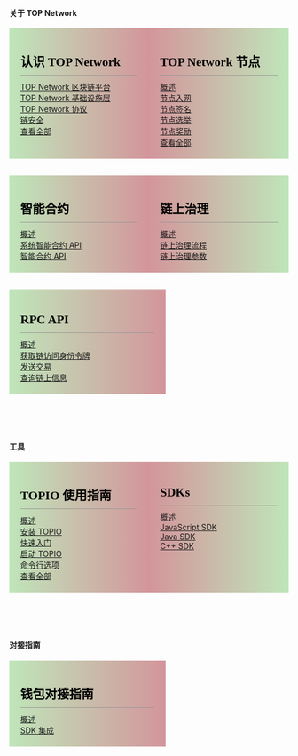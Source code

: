 
<!DOCTYPE html>
<html>
  <head>
    <meta charset="utf-8">
    <meta name="viewport" content="width=device-width,initial-scale=1.0">
    <title>docs_homepage</title>
<link href="https://cdn.bootcss.com/twitter-bootstrap/4.2.1/css/bootstrap.min.css" rel="stylesheet">

</head>

  <style scoped >
  h1, h2 {
    font-weight: normal;
  }
  ul {
    /* list-style-type: none; */
    padding: 0;
    text-align: left;
  }
  li {
    display: block;
    margin: 0;
  }
  ul a {
      font-size:22px;
  font-family:SourceSansPro-Regular;
  font-weight:400;
  color:rgba(110,111,112,1);
  position: relative;
  padding-left: 10px;
  }
  li a::before {
    content: '';
    width:4px;
    height:4px;
    border-radius: 50%;
    background:#000000;
    position: absolute;
      /* display: block; */
      left: 0;
      top: 15px;
  }
  .content-title {
    font-size:22px;
    font-family:SourceSansPro-Bold;
    font-weight:bold;
    color:rgba(0,0,0,1);
    padding-bottom: 10px;
    border-bottom: 1px solid #979797;
    text-align:left;
    margin-bottom:10px;
  }
  .content-container .content-row {
  	display: -webkit-box;
		display: -moz-box;
		display: -ms-flexbox;
		display: flex;
		-webkit-box-pack: justify;
		-moz-box-pack: justify;
		-ms-flex-pack: justify;
		justify-content: space-between;
  }
  .col-sm-6 {
  	width: 48%;
  	padding: 20px;
  	margin-bottom: 30px;
  }
  .col-sm-6:nth-child(2n+1) {
  	background: linear-gradient(to left,#d3959b,#bfe6ba);
  	background: -webkit-linear-gradient(to left,#d3959b,#bfe6ba); /* Safari 5.1-6.0 */
    background: -o-linear-gradient(to left,#d3959b,#bfe6ba); /* Opera 11.1-12.0 */ 
    background: -moz-linear-gradient(to left,#d3959b,#bfe6ba); /* Firefox 3.6-15 */
    background: linear-gradient(to left,#d3959b,#bfe6ba); /* 标准语法 */
  }
  .col-sm-6:nth-child(2n+2) {
  	background: linear-gradient(to right,#d3959b,#bfe6ba);
  	background: -webkit-linear-gradient(to right,#d3959b,#bfe6ba); /* Safari 5.1-6.0 */
    background: -o-linear-gradient(to right,#d3959b,#bfe6ba); /* Opera 11.1-12.0 */ 
    background: -moz-linear-gradient(to right,#d3959b,#bfe6ba); /* Firefox 3.6-15 */
    background: linear-gradient(to right,#d3959b,#bfe6ba); /* 标准语法 */
  }
//.content-container .content-row:first-child {
//  margin-bottom: 40px;
//}
  @media screen and (max-width:576px) {
     .content-container {
    	margin:40px 0;
    }
    .content-container .content-row {
    	display: block;
    }
    .col-sm-6 {
	  	width: 100%;
	  	padding: 20px;
	  	margin-bottom: 30px;
	  }
  }
  </style>
  <body>
  

<div ></br></br>
<!--
  -->
  <h4>关于 TOP Network</h4>
	<!--style="background-color: #f4f4f4;padding: 1.2rem 1.2rem 2.4rem;margin: 2.4rem 0;"-->
  <div class="content-container">
      <div class="row content-row">
        <div class="col-sm-6 col-xs-12">
            <p class="content-title" style="border-bottom: 1px solid #979797;">认识 TOP Network</p>
              <div>
                  <div>
                      <a href="#/docs-cn/AboutTOPNetwork/TOPNetworkPlatform">TOP Network 区块链平台</a>
                  </div>
              </div>
              <div>
                  <div>
                      <a href="#/docs-cn/AboutTOPNetwork/TOPChainInfrastructure/Overview">TOP Network 基础设施层</a>
                  </div>
              </div>
              <div>
                  <div>
                      <a href="#/docs-cn/AboutTOPNetwork/Protocol/OverView">TOP Network 协议</a>
                  </div>
              </div>
              <div>
                  <div>
                      <a href="#/docs-cn/AboutTOPNetwork/Security">链安全</a>
                  </div>
              </div>
             <div>
                  <div>
                      <a href="#/docs-cn/AboutTOPNetwork/TermList">查看全部</a>
                  </div>
              </div>
        </div>
          <div class="col-sm-6 col-xs-12">
            <p class="content-title" style="border-bottom: 1px solid #979797;">TOP Network 节点</p>
              <div>
                  <div>
                      <a href="#/docs-cn/Node/Overview">概述</a>
                  </div>
              </div>
              <div>
                  <div>
                      <a href="#/docs-cn/Node/JoiningNetwork">节点入网</a>
                  </div>
              </div>
              <div>
                  <div>
                      <a href="#/docs-cn/Node/NodeSignature">节点签名</a>
                  </div>
              </div>
              <div>
                  <div>
                      <a href="#/docs-cn/Node/NodeElection">节点选举</a>
                  </div>
              </div>
              <div>
                  <div>
                      <a href="#/docs-cn/Node/NodeReward">节点奖励</a>
                  </div>
              </div>
             <div>
                  <div>
                      <a href="#/docs-cn/Node/NodePublishment">查看全部</a>
                  </div>
              </div>
      </div>
  </div> <div class="row content-row">
        <div class="col-sm-6 col-xs-12">
            <p class="content-title" style="border-bottom: 1px solid #979797;">智能合约</p>
              <div>
                  <div>
                      <a href="#/docs-cn/SmartContract/SmartContract">概述</a>
                  </div>
              </div>
              <div>
                  <div>
                      <a href="#/docs-cn/SmartContract/SystemContractAPI">系统智能合约 API</a>
                  </div>
              </div>
              <div>
                  <div>
                      <a href="#/docs-cn/SmartContract/LuaAPI">智能合约 API</a>
                  </div>
              </div>
        </div>
          <div class="col-sm-6 col-xs-12">
            <p class="content-title" style="border-bottom: 1px solid #979797;">链上治理</p>
              <div>
                  <div>
                      <a href="#/docs-cn/On-ChainGovernance/Overview">概述</a>
                  </div>
              </div>
              <div>
                  <div>
                      <a href="#/docs-cn/On-ChainGovernance/On-ChainGovernanceProposal">链上治理流程</a>
                  </div>
              </div>
              <div>
                  <div>
                      <a href="#/docs-cn/On-ChainGovernance/On-ChainGovernanceParameters">链上治理参数</a>
                  </div>
              </div>
     </div>
  </div> <div class="row content-row">
        <div class="col-sm-6 col-xs-12">
            <p class="content-title" style="border-bottom: 1px solid #979797;">RPC API</p>
              <div>
                  <div>
                      <a href="#/docs-cn/Interface/RPC-API/Overview">概述</a>
                  </div>
              </div>
              <div>
                  <div>
                      <a href="#/docs-cn/Interface/RPC-API/requestToken">获取链访问身份令牌</a>
                  </div>
              </div>
              <div>
                  <div>
                      <a href="#/docs-cn/Interface/RPC-API/sendTransaction/sendTransaction">发送交易</a>
                  </div>
              </div>
			  <div>
                  <div>
                      <a href="#/docs-cn/Interface/RPC-API/get">查询链上信息</a>
                  </div>
              </div>
			</div>
		</div>
</div>
</div ></br></br>
<!--
  -->

  <h4>工具</h4>
  <div class="content-container">
      <div class="row content-row">
        <div class="col-sm-6 col-xs-12">
            <p class="content-title" style="border-bottom: 1px solid #979797;">TOPIO 使用指南</p>
              <div>
                  <div>
                      <a href="#/docs-cn/Tools/TOPIO/Overview">概述</a>
                  </div>
              </div>
              <div>
                  <div>
                      <a href="#/docs-cn/Tools/TOPIO/InstallTOPIO">安装 TOPIO</a>
                  </div>
              </div>
              <div>
                  <div>
                      <a href="#/docs-cn/Tools/TOPIO/QuickStart">快速入门</a>
                  </div>
              </div>
              <div>
                  <div>
                      <a href="#/docs-cn/Tools/TOPIO/StartTOPIO">启动 TOPIO</a>
                  </div>
              </div>
              <div>
                  <div>
                      <a href="#/docs-cn/Tools/TOPIO/Command-line_Options">命令行选项</a>
                  </div>
              </div>
             <div>
                  <div>
                      <a href="#/docs-cn/Tools/TOPIO/topcl/Overview">查看全部</a>
                  </div>
              </div>
			</div>
          <div class="col-sm-6 col-xs-12">
            <p class="content-title" style="border-bottom: 1px solid #979797;">SDKs</p>
              <div>
                  <div>
                      <a href="#/docs-cn/Interface/SDKs/00-overview">概述</a>
                  </div>
              </div>
              <div>
                  <div>
                      <a href="#/docs-cn/Interface/SDKs/01-javascript-sdk">JavaScript SDK</a>
                  </div>
              </div>
              <div>
                  <div>
                      <a href="#/docs-cn/Interface/SDKs/03-java-sdk">Java SDK</a>
                  </div>
              </div>
              <div>
                  <div>
                      <a href="#/docs-cn/Interface/SDKs/02-c++-sdk">C++ SDK</a>
                  </div>
              </div>
      </div>
        </div>
       </div>

</div>
</div ></br></br>
<!--
  -->
  <h4>对接指南</h4>
  <div class="content-container">
      <div class="row content-row">
        <div class="col-sm-6 col-xs-12">
            <p class="content-title" style="border-bottom: 1px solid #979797;">钱包对接指南</p>
              <div>
                  <div>
                      <a href="#/docs-cn/AccessGuide/WalletAccessGuide/Overview">概述</a>
                  </div>
              </div>
              <div>
                  <div>
                      <a href="#/docs-cn/AccessGuide/WalletAccessGuide/SDKintegartion">SDK 集成</a>
                  </div>
              </div>
				</div>
      </div>
        </div>

</div>	  
			
  </body>
</html>

